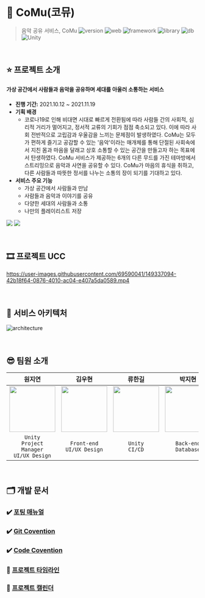 # 📀 CoMu(코뮤)

> 음악 공유 서비스, CoMu
![version](https://img.shields.io/badge/version-v1.0.1-0062AD) ![web](https://img.shields.io/badge/platform-web-yellow) ![framework](https://img.shields.io/badge/-SpringBoot-6DB33F?logo=SpringBoot&logoColor=white) ![library](https://img.shields.io/badge/-Vue.js-4FC08D?logo=Vue.js&logoColor=white) ![db](https://img.shields.io/badge/-MySQL-4479A1?logo=MySQL&logoColor=white) ![Unity](https://img.shields.io/badge/-Unity-FFFFFF?logo=Unity&logoColor=grey)

<br>

## ⭐️ 프로젝트 소개

#### 가상 공간에서 사람들과 음악을 공유하며 세대를 아울러 소통하는 서비스

- **진행 기간:** 2021.10.12 ~ 2021.11.19
- **기획 배경**
  - 코로나19로 인해 비대면 시대로 빠르게 전환됨에 따라 사람들 간의 사회적, 심리적 거리가 멀어지고, 정서적 교류의 기회가 점점 축소되고 있다. 이에 따라 사회 전반적으로 고립감과 우울감을 느끼는 문제점이 발생하였다. CoMu는 모두가 편하게 즐기고 공감할 수 있는 '음악'이라는 매개체를 통해 단절된 사회속에서 지친 몸과 마음을 달래고 상호 소통할 수 있는 공간을 만들고자 하는 목표에서 탄생하였다. CoMu 서비스가 제공하는 6개의 다른 무드를 가진 테마방에서 스트리밍으로 음악과 사연을 공유할 수 있다. CoMu가 마음의 휴식을 취하고, 다른 사람들과 따뜻한 정서를 나누는 소통의 장이 되기를 기대하고 있다. 
- **서비스 주요 기능** 
  - 가상 공간에서 사람들과 만남
  - 사람들과 음악과 이야기를 공유
  - 다양한 세대의 사람들과 소통
  - 나만의 플레이리스트 저장

![](https://i.imgur.com/xrbpGPF.png)
![](https://i.imgur.com/wbFsAii.png)


<br>

## 🎞 프로젝트 UCC

https://user-images.githubusercontent.com/69590041/149337094-42b18f64-0876-4010-ac04-e407a5da0589.mp4


<br>

## 🧩 서비스 아키텍처
![architecture](https://i.imgur.com/PKzrAVf.png)


<br>

## 😎 팀원 소개

|원지연|김우현|류한길|박지현|신지수|
|:--:|:--:|:--:|:--:|:--:|
|<img src="https://i.imgur.com/pv74EXu.png" width="120px;">|<img src="https://i.imgur.com/xwWgNQT.png" width="120px;">|<img src="https://i.imgur.com/f6FzFVL.png" width="120px;">|<img src="https://i.imgur.com/9Gf2GlM.png" width="120px;">|<img src="https://i.imgur.com/VINQYOi.png" width="120px;">|<img src="https://i.imgur.com/.png" width="120px;">|
|`Unity`<br />`Project Manager`<br />`UI/UX Design`|`Front-end`<br />`UI/UX Design`|`Unity`<br />`CI/CD`|`Back-end`<br />`Database`|`Back-end`<br />`Database`<br />`UI/UX Design`|

<br>

## 🗂 개발 문서

### ✔️ [포팅 매뉴얼](exec/포팅메뉴얼.md)

### ✔️ [Git Covention](docs/Git-Convention.md)

### ✔️ [Code Covention](docs/Code-Convention.md)

### 🐾 [프로젝트 타임라인](https://co-mu.notion.site/2249572853c84973b422cdcfedebcac5?v=5b272ec6b98146549bec4ed00ef1a3ce)

### 📅 [프로젝트 캘린더](https://co-mu.notion.site/8bbdf66a6ba8411ebdd5a12cb56e48b4?v=f6d77a4acadc4756a020c20558f90542)
